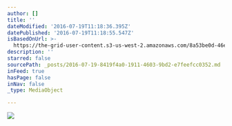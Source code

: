 ```yaml
---
author: []
title: ''
dateModified: '2016-07-19T11:18:36.395Z'
datePublished: '2016-07-19T11:18:55.547Z'
isBasedOnUrl: >-
  https://the-grid-user-content.s3-us-west-2.amazonaws.com/8a53be0d-46eb-4e96-a8d7-3243dafd4cdf.jpg
description: ''
starred: false
sourcePath: _posts/2016-07-19-8419f4a0-1911-4603-9bd2-e7feefcc0352.md
inFeed: true
hasPage: false
inNav: false
_type: MediaObject

---
```

![](https://the-grid-user-content.s3-us-west-2.amazonaws.com/8a53be0d-46eb-4e96-a8d7-3243dafd4cdf.jpg)